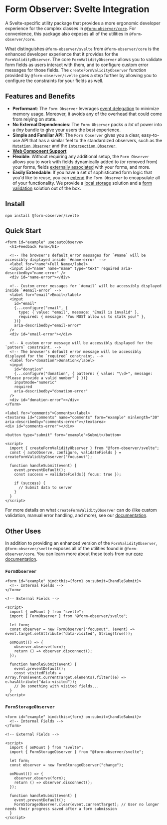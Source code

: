 # Form Observer: Svelte Integration

A Svelte-specific utility package that provides a more ergonomic developer experience for the complex classes in [`@form-observer/core`](https://www.npmjs.com/package/@form-observer/core). For convenience, this package also exposes all of the utilities in `@form-observer/core`.

What distinguishes `@form-observer/svelte` from `@form-observer/core` is the enhanced developer experience that it provides for the `FormValidityObserver`. The core `FormValidityObserver` allows you to validate form fields as users interact with them, and to configure custom error messages for those fields. The `createFormValidityObserver` function provided by `@form-observer/svelte` goes a step further by allowing you to configure the constraints for your fields as well.

## Features and Benefits

<!--
  Note: This section should have the benefits listed in `@form-observer/core`, but the details should be catered to Svelte.
-->

- **Performant**: The `Form Observer` leverages [event delegation](https://gomakethings.com/why-is-javascript-event-delegation-better-than-attaching-events-to-each-element/) to minimize memory usage. Moreover, it avoids any of the overhead that could come from relying on state.
- **No External Dependencies**: The `Form Observer` packs _a lot_ of power into a _tiny_ bundle to give your users the best experience.
- **Simple and Familiar API**: The `Form Observer` gives you a clear, easy-to-use API that has a similar feel to the standardized observers, such as the [`Mutation Observer`](https://developer.mozilla.org/en-US/docs/Web/API/MutationObserver) and the [`Intersection Observer`](https://developer.mozilla.org/en-US/docs/Web/API/IntersectionObserver).
- [**Web Component Support**](https://developer.mozilla.org/en-US/docs/Web/API/Web_components)
- **Flexible**: Without requiring any additional setup, the `Form Observer` allows you to work with fields dynamically added to (or removed from) your forms, fields [externally associated](https://developer.mozilla.org/en-US/docs/Web/HTML/Element/input#form) with your forms, and more.
- **Easily Extendable**: If you have a set of sophisticated form logic that you'd like to reuse, you can [extend](https://developer.mozilla.org/en-US/docs/Web/JavaScript/Reference/Classes/extends) the `Form Observer` to encapsulate all of your functionality. We provide a [local storage](https://github.com/enthusiastic-js/form-observer/tree/main/docs/form-storage-observer) solution and a [form validation](https://github.com/enthusiastic-js/form-observer/blob/main/docs/form-validity-observer/integrations/svelte.md) solution out of the box.

## Install

```
npm install @form-observer/svelte
```

## Quick Start

```svelte
<form id="example" use:autoObserve>
  <h1>Feedback Form</h1>

  <!-- The browser's default error messages for `#name` will be accessibly displayed inside `#name-error` -->
  <label for="name">Full Name</label>
  <input id="name" name="name" type="text" required aria-describedby="name-error" />
  <div id="name-error"></div>

  <!-- Custom error messages for `#email` will be accessibly displayed inside `#email-error` -->
  <label for="email">Email</label>
  <input
    id="email"
    {...configure("email", {
      type: { value: "email", message: "Email is invalid" },
      required: { message: "You MUST allow us to stalk you!" },
    })}
    aria-describedby="email-error"
  />
  <div id="email-error"></div>

  <!-- A custom error message will be accessibly displayed for the `pattern` constraint. -->
  <!-- The browser's default error message will be accessibly displayed for the `required` constraint. -->
  <label for="donation">Donation</label>
  <input
    id="donation"
    {...configure("donation", { pattern: { value: "\\d+", message: "Please provide a valid number" } })}
    inputmode="numeric"
    required
    aria-describedby="donation-error"
  />
  <div id="donation-error"></div>
</form>

<label for="comments">Comments</label>
<textarea id="comments" name="comments" form="example" minlength="30" aria-describedby="comments-error"></textarea>
<div id="comments-error"></div>

<button type="submit" form="example">Submit</button>

<script>
  import { createFormValidityObserver } from "@form-observer/svelte";
  const { autoObserve, configure, validateFields } = createFormValidityObserver("focusout");

  function handleSubmit(event) {
    event.preventDefault();
    const success = validateFields({ focus: true });

    if (success) {
      // Submit data to server
    }
  }
</script>
```

For more details on what `createFormValidityObserver` can do (like custom validation, manual error handling, and more), see our [documentation](https://github.com/enthusiastic-js/form-observer/blob/main/docs/form-validity-observer/integrations/svelte.md).

## Other Uses

In addition to providing an enhanced version of the `FormValidityObserver`, `@form-observer/svelte` exposes all of the utilities found in `@form-observer/core`. You can learn more about these tools from our [core documentation](https://github.com/enthusiastic-js/form-observer/tree/main/docs).

### `FormObserver`

```svelte
<form id="example" bind:this={form} on:submit={handleSubmit}>
  <!-- Internal Fields -->
</form>

<!-- External Fields -->

<script>
  import { onMount } from "svelte";
  import { FormObserver } from "@form-observer/svelte";

  let form;
  const observer = new FormObserver("focusout", (event) => event.target.setAttribute("data-visited", String(true)));

  onMount(() => {
    observer.observe(form);
    return () => observer.disconnect();
  });

  function handleSubmit(event) {
    event.preventDefault();
    const visitedFields = Array.from(event.currentTarget.elements).filter((e) => e.hasAttribute("data-visited"));
    // Do something with visited fields...
  }
</script>
```

### `FormStorageObserver`

```svelte
<form id="example" bind:this={form} on:submit={handleSubmit}>
  <!-- Internal Fields -->
</form>

<!-- External Fields -->

<script>
  import { onMount } from "svelte";
  import { FormStorageObserver } from "@form-observer/svelte";

  let form;
  const observer = new FormStorageObserver("change");

  onMount(() => {
    observer.observe(form);
    return () => observer.disconnect();
  });

  function handleSubmit(event) {
    event.preventDefault();
    FormStorageObserver.clear(event.currentTarget); // User no longer needs their progress saved after a form submission
  }
</script>
```
